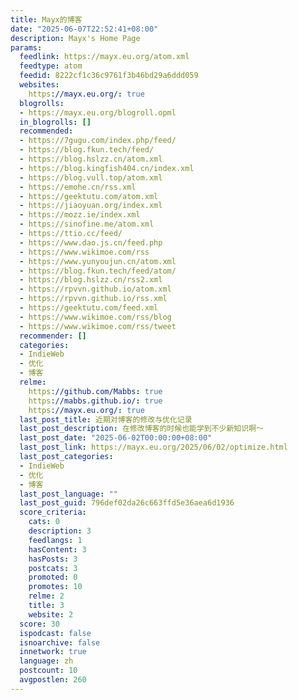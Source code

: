 ```yaml
---
title: Mayx的博客
date: "2025-06-07T22:52:41+08:00"
description: Mayx's Home Page
params:
  feedlink: https://mayx.eu.org/atom.xml
  feedtype: atom
  feedid: 8222cf1c36c9761f3b46bd29a6ddd059
  websites:
    https://mayx.eu.org/: true
  blogrolls:
  - https://mayx.eu.org/blogroll.opml
  in_blogrolls: []
  recommended:
  - https://7gugu.com/index.php/feed/
  - https://blog.fkun.tech/feed/
  - https://blog.hslzz.cn/atom.xml
  - https://blog.kingfish404.cn/index.xml
  - https://blog.vull.top/atom.xml
  - https://emohe.cn/rss.xml
  - https://geektutu.com/atom.xml
  - https://jiaoyuan.org/index.xml
  - https://mozz.ie/index.xml
  - https://sinofine.me/atom.xml
  - https://ttio.cc/feed/
  - https://www.dao.js.cn/feed.php
  - https://www.wikimoe.com/rss
  - https://www.yunyoujun.cn/atom.xml
  - https://blog.fkun.tech/feed/atom/
  - https://blog.hslzz.cn/rss2.xml
  - https://rpvvn.github.io/atom.xml
  - https://rpvvn.github.io/rss.xml
  - https://geektutu.com/feed.xml
  - https://www.wikimoe.com/rss/blog
  - https://www.wikimoe.com/rss/tweet
  recommender: []
  categories:
  - IndieWeb
  - 优化
  - 博客
  relme:
    https://github.com/Mabbs: true
    https://mabbs.github.io/: true
    https://mayx.eu.org/: true
  last_post_title: 近期对博客的修改与优化记录
  last_post_description: 在修改博客的时候也能学到不少新知识啊～
  last_post_date: "2025-06-02T00:00:00+08:00"
  last_post_link: https://mayx.eu.org/2025/06/02/optimize.html
  last_post_categories:
  - IndieWeb
  - 优化
  - 博客
  last_post_language: ""
  last_post_guid: 796def02da26c663ffd5e36aea6d1936
  score_criteria:
    cats: 0
    description: 3
    feedlangs: 1
    hasContent: 3
    hasPosts: 3
    postcats: 3
    promoted: 0
    promotes: 10
    relme: 2
    title: 3
    website: 2
  score: 30
  ispodcast: false
  isnoarchive: false
  innetwork: true
  language: zh
  postcount: 10
  avgpostlen: 260
---
```

